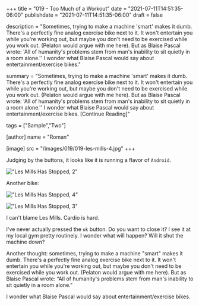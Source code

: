 +++
title = "019 - Too Much of a Workout"
date = "2021-07-11T14:51:35-06:00"
publishdate = "2021-07-11T14:51:35-06:00"
draft = false

description = "Sometimes, trying to make a machine 'smart' makes it dumb. There's a perfectly fine analog exercise bike next to it. It won't entertain you while you're working out, but maybe you don't need to be exercised while you work out. (Pelaton would argue with me here). But as Blaise Pascal wrote: 'All of humanity's problems stem from man's inability to sit quietly in a room alone.'' I wonder what Blaise Pascal would say about entertainment/exercise bikes."

summary = "Sometimes, trying to make a machine 'smart' makes it dumb. There's a perfectly fine analog exercise bike next to it. It won't entertain you while you're working out, but maybe you don't need to be exercised while you work out. (Pelaton would argue with me here). But as Blaise Pascal wrote: 'All of humanity's problems stem from man's inability to sit quietly in a room alone.'' I wonder what Blaise Pascal would say about entertainment/exercise bikes. [Continue Reading]"

tags = ["Sample","Two"]

[author]
    name = "Roman"

[image]
    src = "/images/019/019-les-mills-4.jpg"
+++

Judging by the buttons, it looks like it is running a flavor of `Android`. 

!["Les Mills Has Stopped, 2"](/images/019/019-les-mills-2.jpg)

Another bike:

!["Les Mills Has Stopped, 4"](/images/019/019-les-mills-4.jpg)

!["Les Mills Has Stopped, 3"](/images/019/019-les-mills-3.jpg)

I can't blame Les Mills. Cardio is hard. 

I've never actually pressed the `ok` button. Do you want to close it? I see it at my local gym pretty routinely. I wonder what will happen? Will it shut the machine down?

Another thought: sometimes, trying to make a machine "smart" makes it dumb. There's a perfectly fine analog exercise bike next to it. It won't entertain you while you're working out, but maybe you don't need to be exercised while you work out. (Pelaton would argue with me here). But as Blaise Pascal wrote: “All of humanity's problems stem from man's inability to sit quietly in a room alone.” 

I wonder what Blaise Pascal would say about entertainment/exercise bikes. 